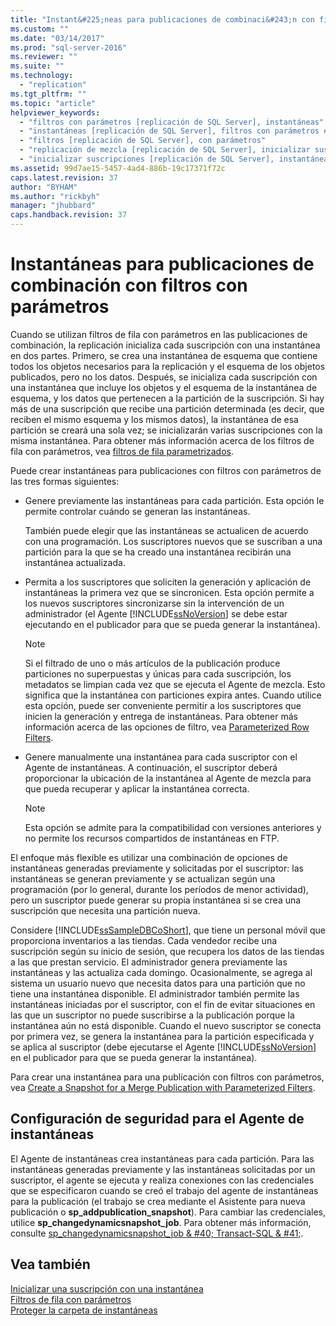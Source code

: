 ```yaml
---
title: "Instant&#225;neas para publicaciones de combinaci&#243;n con filtros con par&#225;metros | Microsoft Docs"
ms.custom: ""
ms.date: "03/14/2017"
ms.prod: "sql-server-2016"
ms.reviewer: ""
ms.suite: ""
ms.technology: 
  - "replication"
ms.tgt_pltfrm: ""
ms.topic: "article"
helpviewer_keywords: 
  - "filtros con parámetros [replicación de SQL Server], instantáneas"
  - "instantáneas [replicación de SQL Server], filtros con parámetros e"
  - "filtros [replicación de SQL Server], con parámetros"
  - "replicación de mezcla [replicación de SQL Server], inicializar suscripciones"
  - "inicializar suscripciones [replicación de SQL Server], instantáneas"
ms.assetid: 99d7ae15-5457-4ad4-886b-19c17371f72c
caps.latest.revision: 37
author: "BYHAM"
ms.author: "rickbyh"
manager: "jhubbard"
caps.handback.revision: 37
---
```

# Instant&#225;neas para publicaciones de combinaci&#243;n con filtros con par&#225;metros
  Cuando se utilizan filtros de fila con parámetros en las publicaciones de combinación, la replicación inicializa cada suscripción con una instantánea en dos partes. Primero, se crea una instantánea de esquema que contiene todos los objetos necesarios para la replicación y el esquema de los objetos publicados, pero no los datos. Después, se inicializa cada suscripción con una instantánea que incluye los objetos y el esquema de la instantánea de esquema, y los datos que pertenecen a la partición de la suscripción. Si hay más de una suscripción que recibe una partición determinada (es decir, que reciben el mismo esquema y los mismos datos), la instantánea de esa partición se creará una sola vez; se inicializarán varias suscripciones con la misma instantánea. Para obtener más información acerca de los filtros de fila con parámetros, vea [filtros de fila parametrizados](../../relational-databases/replication/merge/parameterized-row-filters.md).  
  
 Puede crear instantáneas para publicaciones con filtros con parámetros de las tres formas siguientes:  
  
-   Genere previamente las instantáneas para cada partición. Esta opción le permite controlar cuándo se generan las instantáneas.  
  
     También puede elegir que las instantáneas se actualicen de acuerdo con una programación. Los suscriptores nuevos que se suscriban a una partición para la que se ha creado una instantánea recibirán una instantánea actualizada.  
  
-   Permita a los suscriptores que soliciten la generación y aplicación de instantáneas la primera vez que se sincronicen. Esta opción permite a los nuevos suscriptores sincronizarse sin la intervención de un administrador (el Agente [!INCLUDE[ssNoVersion](../../includes/ssnoversion-md.md)] se debe estar ejecutando en el publicador para que se pueda generar la instantánea).  
  
    > [!NOTE]  
    >  Si el filtrado de uno o más artículos de la publicación produce particiones no superpuestas y únicas para cada suscripción, los metadatos se limpian cada vez que se ejecuta el Agente de mezcla. Esto significa que la instantánea con particiones expira antes. Cuando utilice esta opción, puede ser conveniente permitir a los suscriptores que inicien la generación y entrega de instantáneas. Para obtener más información acerca de las opciones de filtro, vea [Parameterized Row Filters](../../relational-databases/replication/merge/parameterized-row-filters.md).  
  
-   Genere manualmente una instantánea para cada suscriptor con el Agente de instantáneas. A continuación, el suscriptor deberá proporcionar la ubicación de la instantánea al Agente de mezcla para que pueda recuperar y aplicar la instantánea correcta.  
  
    > [!NOTE]  
    >  Esta opción se admite para la compatibilidad con versiones anteriores y no permite los recursos compartidos de instantáneas en FTP.  
  
 El enfoque más flexible es utilizar una combinación de opciones de instantáneas generadas previamente y solicitadas por el suscriptor: las instantáneas se generan previamente y se actualizan según una programación (por lo general, durante los períodos de menor actividad), pero un suscriptor puede generar su propia instantánea si se crea una suscripción que necesita una partición nueva.  
  
 Considere [!INCLUDE[ssSampleDBCoShort](../../includes/sssampledbcoshort-md.md)], que tiene un personal móvil que proporciona inventarios a las tiendas. Cada vendedor recibe una suscripción según su inicio de sesión, que recupera los datos de las tiendas a las que prestan servicio. El administrador genera previamente las instantáneas y las actualiza cada domingo. Ocasionalmente, se agrega al sistema un usuario nuevo que necesita datos para una partición que no tiene una instantánea disponible. El administrador también permite las instantáneas iniciadas por el suscriptor, con el fin de evitar situaciones en las que un suscriptor no puede suscribirse a la publicación porque la instantánea aún no está disponible. Cuando el nuevo suscriptor se conecta por primera vez, se genera la instantánea para la partición especificada y se aplica al suscriptor (debe ejecutarse el Agente [!INCLUDE[ssNoVersion](../../includes/ssnoversion-md.md)] en el publicador para que se pueda generar la instantánea).  
  
 Para crear una instantánea para una publicación con filtros con parámetros, vea [Create a Snapshot for a Merge Publication with Parameterized Filters](../../relational-databases/replication/create-a-snapshot-for-a-merge-publication-with-parameterized-filters.md).  
  
## Configuración de seguridad para el Agente de instantáneas  
 El Agente de instantáneas crea instantáneas para cada partición. Para las instantáneas generadas previamente y las instantáneas solicitadas por un suscriptor, el agente se ejecuta y realiza conexiones con las credenciales que se especificaron cuando se creó el trabajo del agente de instantáneas para la publicación (el trabajo se crea mediante el Asistente para nueva publicación o **sp_addpublication_snapshot**). Para cambiar las credenciales, utilice **sp_changedynamicsnapshot_job**. Para obtener más información, consulte [sp_changedynamicsnapshot_job & #40; Transact-SQL & #41;](../../relational-databases/system-stored-procedures/sp-changedynamicsnapshot-job-transact-sql.md).  
  
## Vea también  
 [Inicializar una suscripción con una instantánea](../../relational-databases/replication/initialize-a-subscription-with-a-snapshot.md)   
 [Filtros de fila con parámetros](../../relational-databases/replication/merge/parameterized-row-filters.md)   
 [Proteger la carpeta de instantáneas](../../relational-databases/replication/security/secure-the-snapshot-folder.md)  
  
  